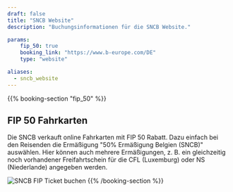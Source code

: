 ```yaml
---
draft: false
title: "SNCB Website"
description: "Buchungsinformationen für die SNCB Website."

params:
    fip_50: true
    booking_link: "https://www.b-europe.com/DE"
    type: "website"

aliases:
  - sncb_website
---
```


{{% booking-section "fip_50" %}}
## FIP 50 Fahrkarten

Die SNCB verkauft online Fahrkarten mit FIP 50 Rabatt. Dazu einfach bei den Reisenden die Ermäßigung "50% Ermäßigung Belgien (SNCB)" auswählen. Hier können auch mehrere Ermäßigungen, z. B. ein gleichzeitig noch vorhandener Freifahrtschein für die CFL (Luxemburg) oder NS (Niederlande) angegeben werden.

![SNCB FIP Ticket buchen](fip_sncb_website.webp)
{{% /booking-section %}}
